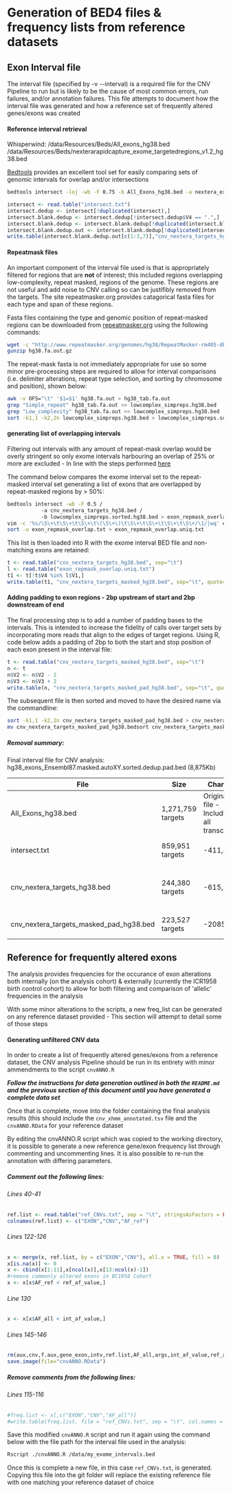 # Generation of BED4 files & frequency lists from reference datasets

## Exon Interval file 
The interval file (specified by -v --interval) is a required file for the CNV Pipeline to run but is likely to be the cause of most common errors, run failures, and/or annotation failures. This file attempts to document how the interval file was generated and how a reference set of frequently altered genes/exons was created

#### Reference interval retrieval   

Whisperwind:
/data/Resources/Beds/All_exons_hg38.bed
/data/Resources/Beds/nexterarapidcapture_exome_targetedregions_v1.2_hg38.bed

[Bedtools](http://bedtools.readthedocs.io/en/latest/) provides an excellent tool set for easily comparing sets of genomic intervals for overlap and/or intersections
```sh
bedtools intersect -loj -wb -F 0.75 -b All_Exons_hg38.bed -a nextera_exome_targets_hg38.bed > intersect.txt
```

```R
intersect <- read.table("intersect.txt")
intersect.dedup <- intersect[!duplicated(intersect),]
intersect.blank.dedup <- intersect.dedup[!intersect.dedup$V4 == ".",]
intersect.blank.dedup <- intersect.blank.dedup[!duplicated(intersect.blank.dedup[c(1:3,7)]),]
intersect.blank.dedup.out <- intersect.blank.dedup[!duplicated(intersect.blank.dedup[c(4:6)]),]
write.table(intersect.blank.dedup.out[c(1:3,7)],"cnv_nextera_targets_hg38.bed",quote=FALSE,sep="\t",row.names=FALSE,col.names=FALSE)
```

#### Repeatmask files
An important component of the interval file used is that is appropriately filtered for regions that are **not** of interest; this included regions overlapping low-complexity, repeat masked, regions of the genome. These regions are not useful and add noise to CNV calling so can be justifibly removed from the targets. The site repeatmasker.org provides catagorical fasta files for each type and span of these regions.

Fasta files containing the type and genomic position of repeat-masked regions can be downloaded from [repeatmasker.org](http://www.repeatmasker.org/) using the following commands:
```sh
wget -c "http://www.repeatmasker.org/genomes/hg38/RepeatMasker-rm405-db20140131/hg38.fa.out.gz"
gunzip hg38.fa.out.gz
```
The repeat-mask fasta is not immediately appropriate for use so some minor pre-processing steps are required to allow for interval comparisons (i.e. delimiter alterations, repeat type selection, and sorting by chromosome and position), shown below:
```sh
awk -v OFS="\t" '$1=$1' hg38.fa.out > hg38_tab.fa.out
grep "Simple_repeat" hg38_tab.fa.out >> lowcomplex_simpreps.hg38.bed
grep "Low_complexity" hg38_tab.fa.out >> lowcomplex_simpreps.hg38.bed
sort -k1,1 -k2,2n lowcomplex_simpreps.hg38.bed > lowcomplex_simpreps.sorted.hg38.bed
```
#### generating list of overlapping intervals 
Filtering out intervals with any amount of repeat-mask overlap would be overly stringent so only exome intervals harbouring an overlap of 25% or more are excluded - In line with the steps performed [here](http://www.nature.com/ng/journal/v48/n10/full/ng.3638.html)

The command below compares the exome interval set to the repeat-masked interval set generating a list of exons that are overlapped by repeat-masked regions by > 50%:
```sh
bedtools intersect -wb -F 0.5 /
		   -a cnv_nextera_targets_hg38.bed /
		   -b lowcomplex_simpreps.sorted.hg38.bed > exon_repmask_overlap.txt
vim -c '%s/\S\+\t\S\+\t\S\+\t\(\S\+\)\t\S\+\t\S\+\t\S\+\t\S\+/\1/|wq' exon_repmask_overlap.txt
sort -u exon_repmask_overlap.txt > exon_repmask_overlap.uniq.txt
```
This list is then loaded into R with the exome interval BED file and non-matching exons are retained:
```R
t <- read.table("cnv_nextera_targets_hg38.bed", sep="\t")
l <- read.table("exon_repmask_overlap.uniq.txt")
t1 <- t[!t$V4 %in% l$V1,]
write.table(t1, "cnv_nextera_targets_masked_hg38.bed", sep="\t", quote=FALSE, col.names=FALSE, row.names=FALSE)
```
#### Adding padding to exon regions - 2bp upstream of start and 2bp downstream of end
The final processing step is to add a number of padding bases to the intervals. This is intended to increase the fidelity of calls over target sets by incorporating more reads that align to the edges of target regions. Using R, code below adds a padding of 2bp to both the start and stop position of each exon present in the interval file:

```R
t <- read.table("cnv_nextera_targets_masked_hg38.bed", sep="\t")
n <- t
n$V2 <- n$V2 - 2
n$V3 <- n$V3 + 2
write.table(n, "cnv_nextera_targets_masked_pad_hg38.bed", sep="\t", quote=FALSE, row.names=FALSE, col.names=FALSE)
```
The subsequent file is then sorted and moved to have the desired name via the commandline:
```sh
sort -k1,1 -k2,2n cnv_nextera_targets_masked_pad_hg38.bed > cnv_nextera_targets_masked_pad_hg38.bedsort
mv cnv_nextera_targets_masked_pad_hg38.bedsort cnv_nextera_targets_masked_pad_hg38.bed
```

##### Removal summary:
Final interval file for CNV analysis: hg38_exons_Ensembl87.masked.autoXY.sorted.dedup.pad.bed (8,875Kb)

|File|Size|Change|Process|
|----|----|------|-------|
|All_Exons_hg38.bed| 1,271,759 targets | Original file - Including all transcripts |
|intersect.txt| 859,951 targets| -411,808 | Exon intersecting targets|
|cnv_nextera_targets_hg38.bed| 244,380 targets| -615,571 | Removal of duplicated and overlapping targets|
|cnv_nextera_targets_masked_pad_hg38.bed| 223,527 targets| -20853 | Repeat masked targets|

## Reference for frequently altered exons
The analysis provides frequencies for the occurance of exon alterations both internally (on the analysis cohort) & externally (currently the ICR1958 birth control cohort) to allow for both filtering and comparison of 'allelic' frequencies in the analysis

With some minor alterations to the scripts, a new freq_list can be generated on any reference dataset provided - This section will attempt to detail some of those steps

#### Generating unfiltered CNV data
In order to create a list of frequently altered genes/exons from a  reference dataset, the CNV analysis Pipeline should be run in its entirety with minor ammendments to the script `cnvANNO.R`

**_Follow the instructions for data generation outlined in both the `README.md` and the previous section of this document until you have generated a complete data set_**

Once that is complete, move into the folder containing the final analysis results (this should include the `cnv_xhmm_annotated.tsv` file and the `cnvANNO.RData` for your reference dataset

By editing the cnvANNO.R script which was copied to the working directory, it is possible to generate a new reference gene/exon frequency list through commenting and uncommenting lines. It is also possible to re-run the annotation with differing parameters.

##### Comment out the following lines:
###### Lines 40-41
```R
ref.list <- read.table("ref_CNVs.txt", sep = "\t", stringsAsFactors = FALSE)
colnames(ref.list) <- c("EXON","CNV","AF_ref")
```
###### Lines 122-126
```R
x <- merge(x, ref.list, by = c("EXON","CNV"), all.x = TRUE, fill = 0)
x[is.na(x)] <- 0
x <- cbind(x[1:11],x[ncol(x)],x[13:ncol(x)-1])
#remove commonly altered exons in BC1958 Cohort
x <- x[x$AF_ref < ref_af_value,]
```
###### Line 130
```R
x <- x[x$AF_all < int_af_value,]
```
###### Lines 145-146
```R
rm(aux,cnv,f.aux,gene_exon,intv,ref.list,AF_all,args,int_af_value,ref_af_value)
save.image(file="cnvANNO.RData")
```
##### Remove comments from the following lines:
###### Lines 115-116
```R
#freq.list <- x[,c("EXON","CNV","AF_all")]
#write.table(freq.list, file = "ref_CNVs.txt", sep = "\t", col.names = FALSE, row.names = FALSE, quote = FALSE)
```
Save this modified `cnvANNO.R` script and run it again using the command below with the file path for the interval file used in the analysis:
```sh
Rscript ./cnvANNO.R /data/my_exome_intervals.bed
```
Once this is complete a new file, in this case `ref_CNVs.txt`, is generated. Copying this file into the git folder will replace the existing reference file with one matching your reference dataset of choice
